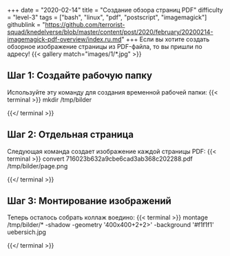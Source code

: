+++
date = "2020-02-14"
title = "Создание обзора страниц PDF"
difficulty = "level-3"
tags = ["bash", "linux", "pdf", "postscript", "imagemagick"]
githublink = "https://github.com/terrorist-squad/knedelverse/blob/master/content/post/2020/february/20200214-imagemagick-pdf-overview/index.ru.md"
+++
Если вы хотите создать обзорное изображение страницы из PDF-файла, то вы пришли по адресу!
{{< gallery match="images/1/*.jpg" >}}

## Шаг 1: Создайте рабочую папку
Используйте эту команду для создания временной рабочей папки:
{{< terminal >}}
mkdir /tmp/bilder

{{</ terminal >}}

## Шаг 2: Отдельная страница
Следующая команда создает изображение каждой страницы PDF:
{{< terminal >}}
convert 716023b632a9cbe6cad3ab368c202288.pdf /tmp/bilder/page.png

{{</ terminal >}}

## Шаг 3: Монтирование изображений
Теперь осталось собрать коллаж воедино:
{{< terminal >}}
montage /tmp/bilder/* -shadow -geometry '400x400+2+2>' -background '#f1f1f1' uebersich.jpg

{{</ terminal >}}
